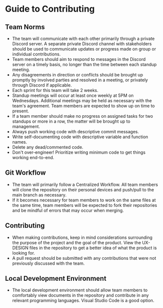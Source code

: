 # Guide to Contributing

## Team Norms

* The team will communicate with each other primarily through a private Discord server. A separate private Discord channel with stakeholders should be used to communicate updates or progress made on group or individual contributions.
* Team members should aim to respond to messages in the Discord server on a timely basis, no longer than the time between each standup meeting.
* Any disagreements in direction or conflicts should be brought up promptly by involved parties and resolved in a meeting, or privately through Discord if applicable.
* Each sprint for this team will take 2 weeks.
* Standup meetings will occur at least once weekly at 5PM on Wednesdays. Additional meetings may be held as necessary with the team's agreement. Team members are expected to show up on time to present.
* If a team member should make no progress on assigned tasks for two standups or more in a row, the matter will be brought up to management.
* Always push working code with descriptive commit messages.
* Write self-documenting code with descriptive variable and function names.
* Delete any dead/commented code.
* Don't over-engineer! Prioritize writing minimum code to get things working end-to-end.

## Git Workflow

* The team will primarily follow a Centralized Workflow. All team members will clone the repository on their personal devices and push/pull to the main branch as necessary. 
* If it becomes necessary for team members to work on the same files at the same time, team members will be expected to fork their repositories and be mindful of errors that may occur when merging.

## Contributing

* When making contributions, keep in mind considerations surrounding the purpose of the project and the goal of the product. View the UX-DESIGN files in the repository to get a better idea of what the product is looking for.
* A pull request should be submitted with any contributions that were not previously discussed with the team.

## Local Development Environment

* The local development environment should allow team members to comfortably view documents in the repository and contribute in any relevant programming languages. Visual Studio Code is a good option.